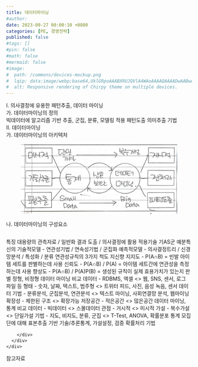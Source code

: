 ```yaml
---
title: 데이터마이닝
#author: 
date: 2023-09-27 00:00:10 +0800
categories: [PE, 경영전략]
published: false
#tags: []
#pin: false
#math: false
#mermaid: false
#image:
#  path: /commons/devices-mockup.png
#  lqip: data:image/webp;base64,UklGRpoAAABXRUJQVlA4WAoAAAAQAAAADwAABwAAQUxQSDIAAAARL0AmbZurmr57yyIiqE8oiG0bejIYEQTgqiDA9vqnsUSI6H+oAERp2HZ65qP/VIAWAFZQOCBCAAAA8AEAnQEqEAAIAAVAfCWkAALp8sF8rgRgAP7o9FDvMCkMde9PK7euH5M1m6VWoDXf2FkP3BqV0ZYbO6NA/VFIAAAA
#  alt: Responsive rendering of Chirpy theme on multiple devices.
---
```


<div class="post-wrap">
  <div class="para">
    <div class="para-title">
      I. 의사결정에 유용한 패턴추출, 데이터 마이닝
    </div>
    <div class="para-cntnt">
      <div class="para">
        <div class="para-title">
          가. 데이터마이닝의 정의
        </div>
        <div class="para-cntnt">
            빅데이터에 알고리즘 기반 추출, 군집, 분류, 모델링 적용 패턴도출 의미추출 기법
        </div>
      </div>
    </div>
  </div>
  
  <div class="para">
    <div class="para-title">
      II. 데이터마이닝
    </div>
    <div class="para-cntnt">
      <div class="para">
        <div class="para-title">
          가. 데이터마이닝의 아키텍처
        </div>
        <div class="para-cntnt">
          <figure class="post-figure">
            <img src="/assets/img/posts/데이터마이닝.png" alt="데이터마이닝">
<!--            <figcaption>Source: Unveiling the Metaverse: Exploring Emerging Trends, Multifaceted Perspectives, and Future Challenges</figcaption>-->
          </figure>
        </div>
      </div>
      <div class="para">
        <div class="para-title">
          나. 데이터마이닝의 구성요소
        </div>
        <div class="para-cntnt">
          <table class="post-table">
          </table>
          특징
  대용량의 관측자료 / 일반화 결과 도출 / 의사결정에 활용
적용기술 기AS군 예분특신의
  기술적모델 - 연관성기법 / 연속성기법 / 군집화
  예측적모델 - 의사결정트리 / 신경망분석 / 특성화 / 분류 
연관성규칙의 3가지 척도 지신향
  지지도 - P(A∩B)                   = 빈발 아이템 세트를 판별하는데 사용
  신뢰도 - P(A∩B) / P(A)        = 아이템 세트간에 연관성을 측정하는데 사용
  향상도 - P(A∩B) / P(A)P(B) = 생성된 규칙이 실제 효용가치가 있는지 판별
정형, 비정형 데이터 마이닝 비교
  데이터 - RDBMS, 엑셀 &lt;&gt; 웹, SNS, 센서, 로그 파일 등
  형태 - 숫자, 날짜, 텍스트, 범주형 &lt;&gt; 트위터 피드, 사진, 음성 녹음, 센서 데이터
  기법 - 분류분석, 군집분석, 연관분석 &lt;&gt; 텍스트 마이닝, 사회연결망 분석, 웹마이닝
  확장성 - 제한된 구조 &lt;&gt; 확장가능
  저장공간 - 적은공간 &lt;&gt; 많은공간
데이터 마이닝, 통계 비교
  데이터 - 빅데이터 &lt;&gt; 스몰데이터
  관점 - 거시적 &lt;&gt; 미시적
  가설 - 복수가설 &lt;&gt; 단일가설
  기법 - 지도, 비지도, 분류, 군집 &lt;&gt; T-Test, ANOVA, 확률분포
통계
  모집단에 대해 표본추출 기반 기술/추론통계, 가설설정, 검증 확률처리 기법

        </div>
      </div>
    </div>
  </div>

  <div class="refr-wrap">
    <div class="refr-title">
        참고자료
    </div>
    <ol class="refr-list">
    <!--    <li>(나현식, 최대선) <a target="_blank" href="https://scienceon.kisti.re.kr/commons/util/originalView.do?cn=JAKO202225948430499&oCn=JAKO202225948430499&dbt=JAKO&journal=NJOU00291864">메타버스 보안 위협 요소 및 대응 방안 검토</a></li>-->
    <!--    <li>(M. Uddin, S. Manickam, H. Ullah, M. Obaidat and A. Dandoush) <a target="_blank" href="https://ieeexplore.ieee.org/abstract/document/10138386">Unveiling the Metaverse: Exploring Emerging Trends, Multifaceted Perspectives, and Future Challenges</a></li>-->
    </ol>
  </div>
</div>
